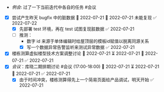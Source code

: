 - _例会_: 过了一下当前迭代中各自的任务 #会议 
- [x] 尝试产生昨天 bugfix 中的脏数据 🛫 2022-07-21 📅 2022-07-21 未能复现 ✅ 2022-07-22
	- [x] 先部署 test 环境，再在 test 试图复现脏数据 ✅ 2022-07-21
	- [ ] 推测：
		- 数字 id 来源于单体编辑时给屋顶层的模板id赋值以脱离同源关系
		- [x] 写一个数据异常告警监听来测试异常数据 ✅ 2022-07-21
- [x] 楼栋测算虚拟楼型技术方案调整讨论 🛫 2022-07-21 ⏳ 2022-07-21 📅 2022-07-21 ✅ 2022-07-21
- [x] _会议_：库晓二期排期讨论 #会议 (17:00-18:00) 🛫 2022-07-21 ⏳ 2022-07-21 📅 2022-07-21 ✅ 2022-07-21
	- [x] 由于时间冲突，楼栋测算得先上一个简易页面给产品调试，明天开始 ✅ 2022-07-21
